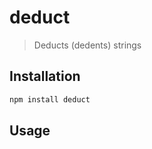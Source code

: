 # deduct

> Deducts (dedents) strings

## Installation

```sh
npm install deduct
```

## Usage

```typescript
```
